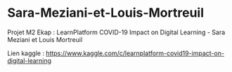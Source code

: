 # Sara-Meziani-et-Louis-Mortreuil
Projet M2 Ekap : LearnPlatform COVID-19 Impact on Digital Learning - Sara Meziani et Louis Mortreuil

Lien kaggle : https://www.kaggle.com/c/learnplatform-covid19-impact-on-digital-learning
